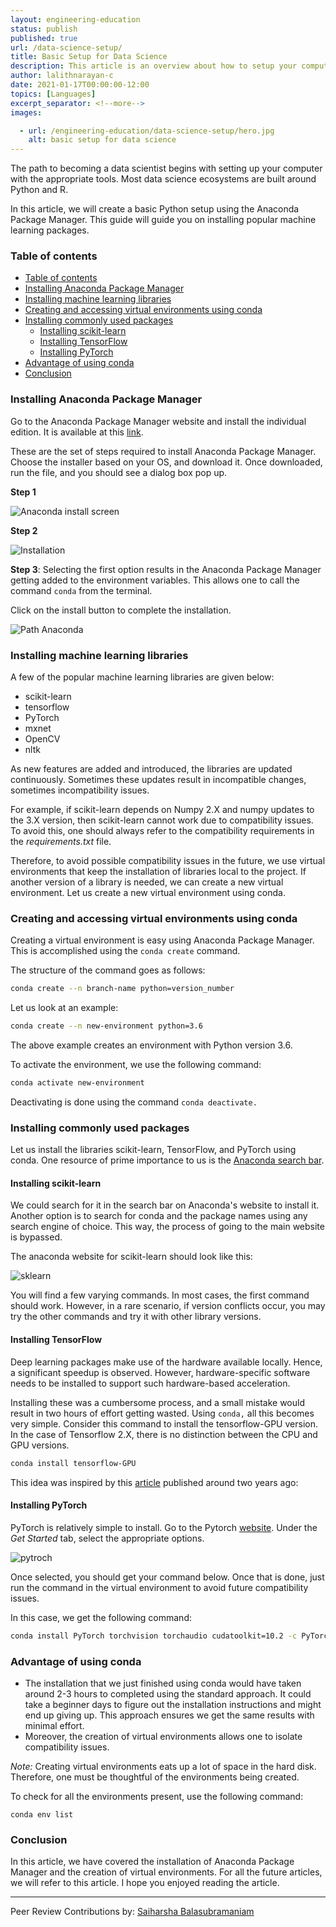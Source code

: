 ```yaml
---
layout: engineering-education
status: publish
published: true
url: /data-science-setup/
title: Basic Setup for Data Science
description: This article is an overview about how to setup your computer and install data science tools, by creating a basic Python setup using the Anaconda Package Manager.
author: lalithnarayan-c
date: 2021-01-17T00:00:00-12:00
topics: [Languages]
excerpt_separator: <!--more-->
images:

  - url: /engineering-education/data-science-setup/hero.jpg
    alt: basic setup for data science
---
```

The path to becoming a data scientist begins with setting up your computer with the appropriate tools. Most data science ecosystems are built around Python and R.
<!--more-->
In this article, we will create a basic Python setup using the Anaconda Package Manager. This guide will guide you on installing popular machine learning packages.   

### Table of contents
- [Table of contents](#table-of-contents)
- [Installing Anaconda Package Manager](#installing-anaconda-package-manager)
- [Installing machine learning libraries](#installing-machine-learning-libraries)
- [Creating and accessing virtual environments using conda](#creating-and-accessing-virtual-environments-using-conda)
- [Installing commonly used packages](#installing-commonly-used-packages)
  - [Installing scikit-learn](#installing-scikit-learn)
  - [Installing TensorFlow](#installing-tensorflow)
  - [Installing PyTorch](#installing-pytorch)
- [Advantage of using conda](#advantage-of-using-conda)
- [Conclusion](#conclusion)

### Installing Anaconda Package Manager
Go to the Anaconda Package Manager website and install the individual edition. It is available at this [link](https://www.anaconda.com/products/individual).

These are the set of steps required to install Anaconda Package Manager. Choose the installer based on your OS, and download it. Once downloaded, run the file, and you should see a dialog box pop up.

**Step 1**

![Anaconda install screen](/data-science-setup/1.png)

**Step 2**

![Installation](/data-science-setup/2.png)

**Step 3**: Selecting the first option results in the Anaconda Package Manager getting added to the environment variables. This allows one to call the command `conda` from the terminal.

Click on the install button to complete the installation.

![Path Anaconda](/data-science-setup/3.png)


### Installing machine learning libraries
A few of the popular machine learning libraries are given below:

- scikit-learn
- tensorflow
- PyTorch
- mxnet
- OpenCV
- nltk

As new features are added and introduced, the libraries are updated continuously. Sometimes these updates result in incompatible changes, sometimes incompatibility issues. 

For example, if scikit-learn depends on Numpy 2.X and numpy updates to the 3.X version, then scikit-learn cannot work due to compatibility issues. To avoid this, one should always refer to the compatibility requirements in the *requirements.txt* file.

Therefore, to avoid possible compatibility issues in the future, we use virtual environments that keep the installation of libraries local to the project. If another version of a library is needed, we can create a new virtual environment. Let us create a new virtual environment using conda.

### Creating and accessing virtual environments using conda
Creating a virtual environment is easy using Anaconda Package Manager. This is accomplished using the `conda create` command. 

The structure of the command goes as follows:
```bash
conda create --n branch-name python=version_number
```

Let us look at an example: 

```bash
conda create --n new-environment python=3.6
```

The above example creates an environment with Python version 3.6. 

To activate the environment, we use the following command:

```bash
conda activate new-environment
```

Deactivating is done using the command `conda deactivate.`

### Installing commonly used packages
Let us install the libraries scikit-learn, TensorFlow, and PyTorch using conda. One resource of prime importance to us is the [Anaconda search bar](https://anaconda.org/search). 

#### Installing scikit-learn
We could search for it in the search bar on Anaconda's website to install it. Another option is to search for conda and the package names using any search engine of choice. This way, the process of going to the main website is bypassed. 

The anaconda website for scikit-learn should look like this:

![sklearn](/data-science-setup/scikit-learn.png)

You will find a few varying commands. In most cases, the first command should work. However, in a rare scenario, if version conflicts occur, you may try the other commands and try it with other library versions. 

#### Installing TensorFlow
Deep learning packages make use of the hardware available locally. Hence, a significant speedup is observed. However, hardware-specific software needs to be installed to support such hardware-based acceleration. 

Installing these was a cumbersome process, and a small mistake would result in two hours of effort getting wasted. Using `conda,` all this becomes very simple. Consider this command to install the tensorflow-GPU version. In the case of Tensorflow 2.X, there is no distinction between the CPU and GPU versions. 

```bash
conda install tensorflow-GPU
```

This idea was inspired by this [article](https://towardsdatascience.com/tensorflow-gpu-installation-made-easy-use-conda-instead-of-pip-52e5249374bc) published around two years ago:

#### Installing PyTorch
PyTorch is relatively simple to install. Go to the Pytorch [website](https://pytorch.org/get-started/locally/). Under the *Get Started* tab, select the appropriate options. 

![pytroch](/data-science-setup/pytorch.png)

Once selected, you should get your command below. Once that is done, just run the command in the virtual environment to avoid future compatibility issues.

In this case, we get the following command:
```bash
conda install PyTorch torchvision torchaudio cudatoolkit=10.2 -c PyTorch
```

### Advantage of using conda 
- The installation that we just finished using conda would have taken around 2-3 hours to completed using the standard approach. It could take a beginner days to figure out the installation instructions and might end up giving up. This approach ensures we get the same results with minimal effort. 
- Moreover, the creation of virtual environments allows one to isolate compatibility issues.

*Note:* Creating virtual environments eats up a lot of space in the hard disk. Therefore, one must be thoughtful of the environments being created. 

To check for all the environments present, use the following command:

`conda env list` 

### Conclusion
In this article, we have covered the installation of Anaconda Package Manager and the creation of virtual environments. For all the future articles, we will refer to this article. I hope you enjoyed reading the article. 

---
Peer Review Contributions by: [Saiharsha Balasubramaniam](/authors/saiharsha-balasubramaniam/)